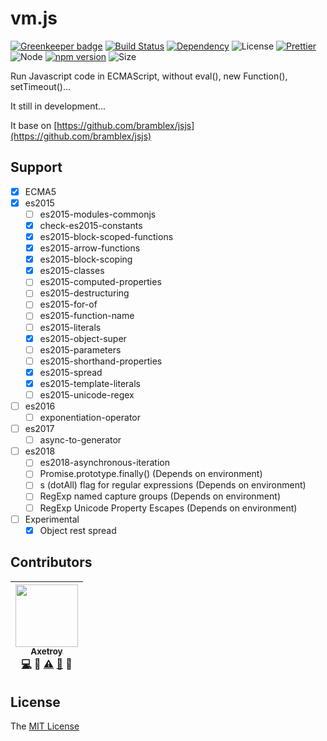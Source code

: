 # vm.js

[![Greenkeeper badge](https://badges.greenkeeper.io/axetroy/vm.js.svg)](https://greenkeeper.io/)
[![Build Status](https://travis-ci.org/axetroy/vm.js.svg?branch=master)](https://travis-ci.org/axetroy/vm.js)
[![Dependency](https://david-dm.org/axetroy/vm.js.svg)](https://david-dm.org/axetroy/vm.js)
![License](https://img.shields.io/badge/license-MIT-green.svg)
[![Prettier](https://img.shields.io/badge/Code%20Style-Prettier-green.svg)](https://github.com/prettier/prettier)
![Node](https://img.shields.io/badge/node-%3E=7.6-blue.svg?style=flat-square)
[![npm version](https://badge.fury.io/js/%40axetroy%2Fvm.js.svg)](https://badge.fury.io/js/%40axetroy%2Fvm.js)
![Size](https://github-size-badge.herokuapp.com/axetroy/vm.js.svg)

Run Javascript code in ECMAScript, without eval(), new Function(), setTimeout()...

It still in development...

It base on [https://github.com/bramblex/jsjs](https://github.com/bramblex/jsjs)

## Support

* [x] ECMA5
* [x] es2015
  * [ ] es2015-modules-commonjs
  * [x] check-es2015-constants
  * [x] es2015-block-scoped-functions
  * [x] es2015-arrow-functions
  * [x] es2015-block-scoping
  * [x] es2015-classes
  * [ ] es2015-computed-properties
  * [ ] es2015-destructuring
  * [ ] es2015-for-of
  * [ ] es2015-function-name
  * [ ] es2015-literals
  * [x] es2015-object-super
  * [ ] es2015-parameters
  * [ ] es2015-shorthand-properties
  * [x] es2015-spread
  * [x] es2015-template-literals
  * [ ] es2015-unicode-regex
* [ ] es2016
  * [ ] exponentiation-operator
* [ ] es2017
  * [ ] async-to-generator
* [ ] es2018
  * [ ] es2018-asynchronous-iteration
  * [ ] Promise.prototype.finally() (Depends on environment)
  * [ ] s (dotAll) flag for regular expressions (Depends on environment)
  * [ ] RegExp named capture groups (Depends on environment)
  * [ ] RegExp Unicode Property Escapes (Depends on environment)
* [ ] Experimental
  * [x] Object rest spread

## Contributors

<!-- ALL-CONTRIBUTORS-LIST:START - Do not remove or modify this section -->

| [<img src="https://avatars1.githubusercontent.com/u/9758711?v=3" width="100px;"/><br /><sub>Axetroy</sub>](http://axetroy.github.io)<br />[💻](https://github.com/axetroy/kost/commits?author=axetroy) 🔌 [⚠️](https://github.com/axetroy/kost/commits?author=axetroy) [🐛](https://github.com/axetroy/kost/issues?q=author%3Aaxetroy) 🎨 |
| :---------------------------------------------------------------------------------------------------------------------------------------------------------------------------------------------------------------------------------------------------------------------------------------------------------------------------------------: |


<!-- ALL-CONTRIBUTORS-LIST:END -->

## License

The [MIT License](https://github.com/axetroy/vm.js/blob/master/LICENSE)
